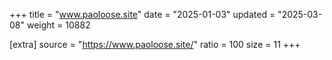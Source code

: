 +++
title = "www.paoloose.site"
date = "2025-01-03"
updated = "2025-03-08"
weight = 10882

[extra]
source = "https://www.paoloose.site/"
ratio = 100
size = 11
+++
